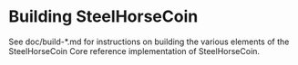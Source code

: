 Building SteelHorseCoin
=============

See doc/build-*.md for instructions on building the various
elements of the SteelHorseCoin Core reference implementation of SteelHorseCoin.
